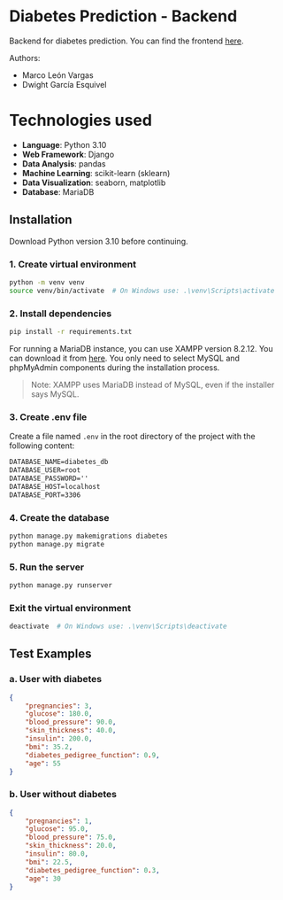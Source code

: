 # Diabetes Prediction - Backend

Backend for diabetes prediction. You can find the frontend [here](https://github.com/mtlv99/diabetes-app).

Authors:
- Marco León Vargas
- Dwight García Esquivel

# Technologies used
- **Language**: Python 3.10
- **Web Framework**: Django
- **Data Analysis**: pandas
- **Machine Learning**: scikit-learn (sklearn)
- **Data Visualization**: seaborn, matplotlib
- **Database**: MariaDB

## Installation

Download Python version 3.10 before continuing.

### 1. Create virtual environment

```bash
python -m venv venv
source venv/bin/activate  # On Windows use: .\venv\Scripts\activate
```

### 2. Install dependencies

```bash
pip install -r requirements.txt
```

For running a MariaDB instance, you can use XAMPP version 8.2.12. You can download it from [here](https://www.apachefriends.org/download.html). You only need to select MySQL and phpMyAdmin components during the installation process.

> Note: XAMPP uses MariaDB instead of MySQL, even if the installer says MySQL.

### 3. Create .env file

Create a file named `.env` in the root directory of the project with the following content:

```txt
DATABASE_NAME=diabetes_db
DATABASE_USER=root
DATABASE_PASSWORD=''
DATABASE_HOST=localhost
DATABASE_PORT=3306
```


### 4. Create the database

```bash
python manage.py makemigrations diabetes
python manage.py migrate
```

### 5. Run the server

```bash
python manage.py runserver
```


### Exit the virtual environment

```bash
deactivate  # On Windows use: .\venv\Scripts\deactivate
```



## Test Examples

### a. User with diabetes

```json
{
    "pregnancies": 3,
    "glucose": 180.0,
    "blood_pressure": 90.0,
    "skin_thickness": 40.0,
    "insulin": 200.0,
    "bmi": 35.2,
    "diabetes_pedigree_function": 0.9,
    "age": 55
}
```

### b. User without diabetes

```json
{
    "pregnancies": 1,
    "glucose": 95.0,
    "blood_pressure": 75.0,
    "skin_thickness": 20.0,
    "insulin": 80.0,
    "bmi": 22.5,
    "diabetes_pedigree_function": 0.3,
    "age": 30
}
```